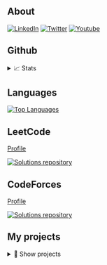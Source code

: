 ## About

[![LinkedIn](https://img.shields.io/badge/Krzysztof%20Olipra-0072b1?style=flat&logo=Linkedin&logoColor=white)](https://www.linkedin.com/in/krzysztof-olipra)
[![Twitter](https://img.shields.io/badge/@KrzysztofOlipra-00acee?style=flat&logo=Twitter&logoColor=white)](https://twitter.com/KrzysztofOlipra)
[![Youtube](https://img.shields.io/badge/@KrzysztofOlipra-FF0000?style=flat&logo=Youtube&logoColor=white)](https://www.youtube.com/watch?v=IceDA-gvo3M&list=PL3oSUFCABl3mnhxsPoU6UHThMoy7c1HII)


## Github

<details>
<summary>📈 Stats</summary>
&nbsp;

[![Github stats](https://github-readme-stats.vercel.app/api?username=Nalhin&count_private=true,show_icons=true)](https://github.com/nalhin)

</details>

## Languages

[![Top Languages](https://github-readme-stats.vercel.app/api/top-langs/?username=Nalhin)](https://github.com/Nalhin)

## LeetCode

[Profile](https://leetcode.com/nalhin/)

[![Solutions repository](https://github-readme-stats.vercel.app/api/pin/?username=Nalhin&repo=LeetCode)](https://github.com/Nalhin/LeetCode)

## CodeForces

[Profile](https://codeforces.com/profile/Nalhin)

[![Solutions repository](https://github-readme-stats.vercel.app/api/pin/?username=Nalhin&repo=CodeForces)](https://github.com/Nalhin/CodeForces)


## My projects

<details>
<summary>📜 Show projects</summary>

### Navigation

[![Navigation](https://github-readme-stats.vercel.app/api/pin/?username=Nalhin&repo=Navigation)](https://github.com/Nalhin/Navigation)

### Movies

[![Movies](https://github-readme-stats.vercel.app/api/pin/?username=Nalhin&repo=Movies)](https://github.com/Nalhin/Movies)

### Finance Calculator

[![Finance Calculator](https://github-readme-stats.vercel.app/api/pin/?username=Nalhin&repo=FinanceCalculator)](https://github.com/Nalhin/FinanceCalculator)

### Social Auth

[![Social Auth](https://github-readme-stats.vercel.app/api/pin/?username=Nalhin&repo=SocialAuth)](https://github.com/Nalhin/SocialAuth)

### Trending Near Me

[![Trending Near Me](https://github-readme-stats.vercel.app/api/pin/?username=Nalhin&repo=TrendingNearMe)](https://github.com/Nalhin/TrendingNearMe)

### Chess

[![Chess](https://github-readme-stats.vercel.app/api/pin/?username=Nalhin&repo=Chess)](https://github.com/Nalhin/Chess)

### Pokemon Teams

[![Pokemon Teams](https://github-readme-stats.vercel.app/api/pin/?username=Nalhin&repo=PokemonTeams)](https://github.com/Nalhin/PokemonTeams)

### Book Exchange

[![Book Exchange](https://github-readme-stats.vercel.app/api/pin/?username=Nalhin&repo=BookExchange)](https://github.com/Nalhin/BookExchange)

</details>
